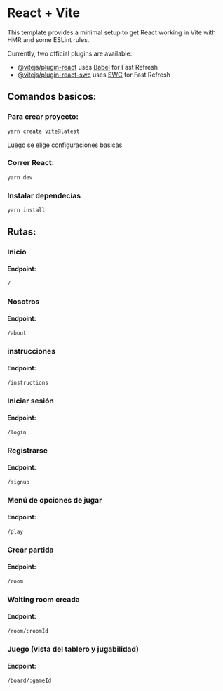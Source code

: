# React + Vite

This template provides a minimal setup to get React working in Vite with HMR and some ESLint rules.

Currently, two official plugins are available:

- [@vitejs/plugin-react](https://github.com/vitejs/vite-plugin-react/blob/main/packages/plugin-react/README.md) uses [Babel](https://babeljs.io/) for Fast Refresh
- [@vitejs/plugin-react-swc](https://github.com/vitejs/vite-plugin-react-swc) uses [SWC](https://swc.rs/) for Fast Refresh

## Comandos basicos:

### Para crear proyecto:
```bash
yarn create vite@latest
```
Luego se elige configuraciones basicas

### Correr React:
```bash
yarn dev
```

### Instalar dependecias
```bash
yarn install
```

## Rutas:

### Inicio

#### Endpoint:
```bash
/
```
### Nosotros

#### Endpoint:
```bash
/about
```
### instrucciones

#### Endpoint:
```bash
/instructions
```
### Iniciar sesión

#### Endpoint:
```bash
/login
```

### Registrarse

#### Endpoint:
```bash
/signup
```

### Menú de opciones de jugar

#### Endpoint:
```bash
/play
```

### Crear partida

#### Endpoint:
```bash
/room
```

### Waiting room creada

#### Endpoint:
```bash
/room/:roomId
```

### Juego (vista del tablero y jugabilidad)

#### Endpoint:
```bash
/board/:gameId
```